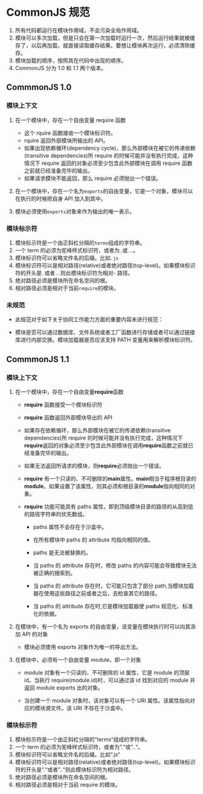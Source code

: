 # CommonJS 规范

1. 所有代码都运行在模块作用域，不会污染全局作用域。
2. 模块可以多次加载，但是只会在第一次加载时运行一次，然后运行结果就被缓存了，以后再加载，就直接读取缓存结果。要想让模块再次运行，必须清除缓存。
3. 模块加载的顺序，按照其在代码中出现的顺序。
4. CommonJS 分为 1.0 和 1.1 两个版本。

## CommmonJS 1.0

### 模块上下文

1. 在一个模块中，存在一个自由变量 require 函数

   - 这个 rquire 函数接收一个模块标识符。
   - rquire 返回外部模块所输出的 API。
   - 如果出现依赖循环(dependency cycle)，那么外部模块在被它的传递依赖(transitive dependencies)所 require 的时候可能并没有执行完成，这种情况下 require 返回的对象必须至少包含此外部模块在调用 require 函数之前就已经准备完毕的输出。
   - 如果请求模块不能返回，那么 require 必须抛出一个错误。

2. 在一个模块中，存在一个名为`exports`的自由变量，它是一个对象，模块可以在执行的时候把自身 API 加入到其中。
3. 模块必须使用`exports`对象来作为输出的唯一表示。

### 模块标示符

1. 模块标示符是一个由正斜杠分隔的`terms`组成的字符串。
2. 一个 term 的必须为驼峰样式标识符，或者为`.`或`..`。
3. 模块标识符可以省略文件名的后缀。比如`.js`
4. 模块标识符可以是相对路径(relative)或者绝对路径(top-level)。如果模块标识符的开头是`.`或者`..`则此模块标识符为相对- 路径。
5. 绝对路径必须是模块所在命名空间的根。
6. 相对路径必须是相对于当前`require`的模块。

### 未规范

- 此规范对于如下关于协同工作能力方面的重要内容未进行规范：

- 模块是否可以通过数据库、文件系统或者工厂函数进行存储或者可以通过链接库进行内部交换。模块加载器是否应该支持 PATH 变量用来解析模块标识符。

## CommmonJS 1.1

### 模块上下文

1. 在一个模块中，存在一个自由变量**require**函数

   - **require** 函数接受一个模块标识符

   - **require** 函数返回外部模块导出的 API

   - 如果存在依赖循环，那么外部模块在被它的传递依赖(transitive dependencies)所 require 的时候可能并没有执行完成，这种情况下**require**返回的对象必须至少包含此外部模块在调用**require**函数之前就已经准备完毕的输出。

   - 如果无法返回所请求的模块，则**require**必须抛出一个错误。

   - **require** 有一个只读的、不可删除的**main**属性。**main**相当于程序根目录的**module**。如果设置了该属性，则其必须和根目录的**module**指向相同的对象。

   - **require** 功能可能具有 paths 属性，即到顶级模块目录的路径的从高到低的路径字符串的优先数组。

     - paths 属性不会存在于沙盒中。

     - 在所有模块中 paths 的 attribute 均指向相同的值。

     - paths 是无法被替换的。

     - 当 paths 的 attribute 存在时，修改 paths 的内容可能会导致模块无法被正确的搜索到。

     - 当 paths 的 attribute 存在时，它可能只包含了部分 path,当模块加载器在使用这些路径之前或者之后，去检查其它的路径。

     - 当 paths 的 attribute 存在时,它是模块加载器使 paths 规范化、标准化的依据。

2. 在模块中，有一个名为 exports 的自由变量，该变量在模块执行时可以向其添加 API 的对象

   - 模块必须使用 exports 对象作为唯一的导出方法。

3. 在模块中，必须有一个自由变量 module，即一个对象

   - module 对象有一个只读的、不可删除的 id 属性，它是 module 的顶层 id。当执行 require(module.id)时，可以通过该 id 找到对应的 module 并返回 module exports 出的对象。

   - 当创建一个 module 对象时，该对象可以有一个 URI 属性。该属性指向对应的模块源文件。该 URI 不存在于沙盒中。

### 模块标示符

1. 模块标示符是一个由正斜杠分隔的”terms“组成的字符串。
2. 一个 term 的必须为驼峰样式标识符，或者为”.“或”..“。
3. 模块标识符可以省略文件名的后缀。比如”.js“
4. 模块标识符可以是相对路径(relative)或者绝对路径(top-level)。如果模块标识符的开头是”.“或者”..“则此模块标识符为相对路径。
5. 绝对路径必须是模块所在命名空间的根。
6. 相对路径必须是相对于当前 require 的模块。
